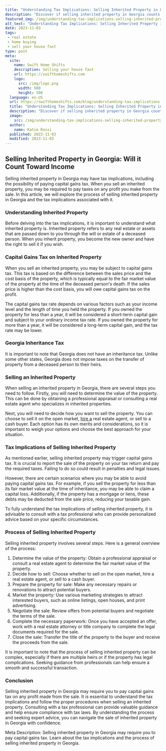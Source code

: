 ```yaml
---
title: "Understanding Tax Implications: Selling Inherited Property in Georgia"
description: "Discover if selling inherited property in Georgia counts as income. Get all the facts and avoid surprises. Learn about taxes and legal implications now!"
featured_img: /img/understanding-tax-implications-selling-inherited-property-in-georgia.jpg
alt_text: "Understanding Tax Implications: Selling Inherited Property in Georgia"
date: 2023-11-03
tags:
 - real estate
 - home buying
 - sell your house fast
type: post
meta:
  site:
    name: Swift Home Shifts
    description: Selling your house fast
    url: https://swifthomeshifts.com
    logo:
      src: /img/logo.png
      width: 500
      height: 500
  language: en-US
  url: https://swifthomeshifts.com/blog/understanding-tax-implications-selling-inherited-property-in-georgia
  title: "Understanding Tax Implications: Selling Inherited Property in Georgia"
  description: "Discover if selling inherited property in Georgia counts as income. Get all the facts and avoid surprises. Learn about taxes and legal implications now!"
  image:
    src: /img/understanding-tax-implications-selling-inherited-property-in-georgia.jpg
  author:
    name: Katie Rossi
  published: 2023-11-03
  modified: 2023-11-03
---
```


## Selling Inherited Property in Georgia: Will it Count Toward Income

Selling inherited property in Georgia may have tax implications, including the possibility of paying capital gains tax. When you sell an inherited property, you may be required to pay taxes on any profit you make from the sale. In this article, we will explore the process of selling inherited property in Georgia and the tax implications associated with it.

### Understanding Inherited Property

Before delving into the tax implications, it is important to understand what inherited property is. Inherited property refers to any real estate or assets that are passed down to you through the will or estate of a deceased person. When you inherit property, you become the new owner and have the right to sell it if you wish.

### Capital Gains Tax on Inherited Property

When you sell an inherited property, you may be subject to capital gains tax. This tax is based on the difference between the sales price and the cost basis of the property, which is typically equal to the fair market value of the property at the time of the deceased person's death. If the sales price is higher than the cost basis, you will owe capital gains tax on the profit.

The capital gains tax rate depends on various factors such as your income level and the length of time you held the property. If you owned the property for less than a year, it will be considered a short-term capital gain and subject to your ordinary income tax rate. If you owned the property for more than a year, it will be considered a long-term capital gain, and the tax rate may be lower.

### Georgia Inheritance Tax

It is important to note that Georgia does not have an inheritance tax. Unlike some other states, Georgia does not impose taxes on the transfer of property from a deceased person to their heirs.

### Selling an Inherited Property

When selling an inherited property in Georgia, there are several steps you need to follow. Firstly, you will need to determine the value of the property. This can be done by obtaining a professional appraisal or consulting a real estate agent who specializes in inherited properties.

Next, you will need to decide how you want to sell the property. You can choose to sell it on the open market, [hire a](https://houselyft.com/blog/selling-inherited-property-in-georgia-impact-on-income-taxes) real estate agent, or sell to a cash buyer. Each option has its own merits and considerations, so it is important to weigh your options and choose the best approach for your situation.

### Tax Implications of Selling Inherited Property

As mentioned earlier, selling inherited property may trigger capital gains tax. It is crucial to report the sale of the property on your tax return and pay the required taxes. Failing to do so could result in penalties and legal issues.

However, there are certain scenarios where you may be able to avoid paying capital gains tax. For example, if you sell the property for less than its fair market value at the time of inheritance, you may be able to claim a capital loss. Additionally, if the property has a mortgage or liens, these debts may be deducted from the sale price, reducing your taxable gain.

To fully understand the tax implications of selling inherited property, it is advisable to consult with a tax professional who can provide personalized advice based on your specific circumstances.

### Process of Selling Inherited Property

Selling inherited property involves several steps. Here is a general overview of the process:

1. Determine the value of the property: Obtain a professional appraisal or consult a real estate agent to determine the fair market value of the property.
2. Decide how to sell: Choose whether to sell on the open market, hire a real estate agent, or sell to a cash buyer.
3. Prepare the property for sale: Make any necessary repairs or renovations to attract potential buyers.
4. Market the property: Use various marketing strategies to attract interested buyers, such as online listings, open houses, and print advertising.
5. Negotiate the sale: Review offers from potential buyers and negotiate the terms of the sale.
6. Complete the necessary paperwork: Once you have accepted an offer, work with a real estate attorney or title company to complete the legal documents required for the sale.
7. Close the sale: Transfer the title of the property to the buyer and receive the proceeds from the sale.

It is important to note that the process of selling inherited property can be complex, especially if there are multiple heirs or if the property has legal complications. Seeking guidance from professionals can help ensure a smooth and successful transaction.

### Conclusion

Selling inherited property in Georgia may require you to pay capital gains tax on any profit made from the sale. It is essential to understand the tax implications and follow the proper procedures when selling an inherited property. Consulting with a tax professional can provide valuable guidance and help ensure compliance with tax laws. By understanding the process and seeking expert advice, you can navigate the sale of inherited property in Georgia with confidence.

Meta Description: Selling inherited property in Georgia may require you to pay capital gains tax. Learn about the tax implications and the process of selling inherited property in Georgia.